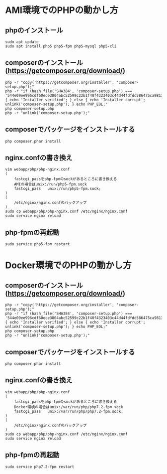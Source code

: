 # AMI環境でのPHPの動かし方

## phpのインストール

```
sudo apt update
sudo apt install php5 php5-fpm php5-mysql php5-cli
```

## composerのインストール(https://getcomposer.org/download/)

```
php -r "copy('https://getcomposer.org/installer', 'composer-setup.php');"
php -r "if (hash_file('SHA384', 'composer-setup.php') === '544e09ee996cdf60ece3804abc52599c22b1f40f4323403c44d44fdfdd586475ca9813a858088ffbc1f233e9b180f061') { echo 'Installer verified'; } else { echo 'Installer corrupt'; unlink('composer-setup.php'); } echo PHP_EOL;"
php composer-setup.php
php -r "unlink('composer-setup.php');"
```

## composerでパッケージをインストールする

```
php composer.phar install
```

## nginx.confの書き換え

```
vim webapp/php/php-nginx.conf
(
    fastcgi_passをphp-fpmのsockがあるところに書き換える
    AMIの場合はunix:/run/php5-fpm.sock
    fastcgi_pass   unix:/run/php5-fpm.sock;
)
(
    /etc/nginx/nginx.confのバックアップ
)
sudo cp webapp/php/php-nginx.conf /etc/nginx/nginx.conf
sudo service nginx reload
```

## php-fpmの再起動

```
sudo service php5-fpm restart
```

# Docker環境でのPHPの動かし方

## composerのインストール(https://getcomposer.org/download/)

```
php -r "copy('https://getcomposer.org/installer', 'composer-setup.php');"
php -r "if (hash_file('SHA384', 'composer-setup.php') === '544e09ee996cdf60ece3804abc52599c22b1f40f4323403c44d44fdfdd586475ca9813a858088ffbc1f233e9b180f061') { echo 'Installer verified'; } else { echo 'Installer corrupt'; unlink('composer-setup.php'); } echo PHP_EOL;"
php composer-setup.php
php -r "unlink('composer-setup.php');"
```

## composerでパッケージをインストールする

```
php composer.phar install
```

## nginx.confの書き換え

```
vim webapp/php/php-nginx.conf
(
    fastcgi_passをphp-fpmのsockがあるところに書き換える
    Docker環境の場合はunix:/var/run/php/php7.2-fpm.sock
    fastcgi_pass   unix:/var/run/php/php7.2-fpm.sock;
)
(
    /etc/nginx/nginx.confのバックアップ
)
sudo cp webapp/php/php-nginx.conf /etc/nginx/nginx.conf
sudo service nginx reload
```

## php-fpmの再起動

```
sudo service php7.2-fpm restart
```
